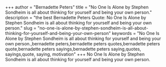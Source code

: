 +++
author = "Bernadette Peters"
title = "No One Is Alone by Stephen Sondheim is all about thinking for yourself and being your own person."
description = "the best Bernadette Peters Quote: No One Is Alone by Stephen Sondheim is all about thinking for yourself and being your own person."
slug = "no-one-is-alone-by-stephen-sondheim-is-all-about-thinking-for-yourself-and-being-your-own-person"
keywords = "No One Is Alone by Stephen Sondheim is all about thinking for yourself and being your own person.,bernadette peters,bernadette peters quotes,bernadette peters quote,bernadette peters sayings,bernadette peters saying,quotes, sayings,quote, saying, motivation"
+++
No One Is Alone by Stephen Sondheim is all about thinking for yourself and being your own person.
